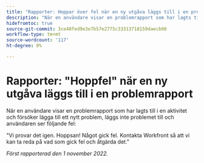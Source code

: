 ```yaml
---
title: "Rapporter: Hoppar över fel när en ny utgåva läggs till i en problemrapport"
description: "När en användare visar en problemrapport som har lagts till i en aktivitet och försöker lägga till ett nytt problem, läggs inte problemet till och användaren ser ett fel."
hidefromtoc: true
source-git-commit: 3ce48fed9e3e7b57e2775c33313718159daecb98
workflow-type: tm+mt
source-wordcount: '117'
ht-degree: 0%

---
```



# Rapporter: &quot;Hoppfel&quot; när en ny utgåva läggs till i en problemrapport

När en användare visar en problemrapport som har lagts till i en aktivitet och försöker lägga till ett nytt problem, läggs inte problemet till och användaren ser följande fel:

&quot;Vi provar det igen. Hoppsan! Något gick fel. Kontakta Workfront så att vi kan ta reda på vad som gick fel och åtgärda det.&quot;

_Först rapporterad den 1 november 2022._

